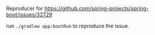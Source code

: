 Reproducer for https://github.com/spring-projects/spring-boot/issues/32729

run `./gradlew app:bootRun` to reproduce the issue.